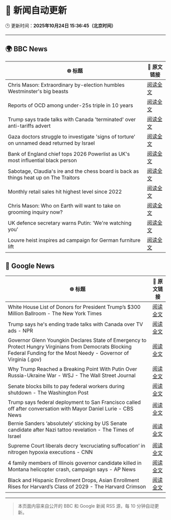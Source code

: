 # 🧠 新闻自动更新

🕒 更新时间：**2025年10月24日 15:36:45（北京时间）**

---

## 🌍 BBC News

| 🌐 标题 | 🔗 原文链接 |
|--------|-------------|
| Chris Mason: Extraordinary by-election humbles Westminster's big beasts | [阅读全文](https://www.bbc.com/news/articles/c4gj48q4x39o?at_medium=RSS&at_campaign=rss) |
| Reports of OCD among under-25s triple in 10 years | [阅读全文](https://www.bbc.com/news/articles/cdr612zrl0no?at_medium=RSS&at_campaign=rss) |
| Trump says trade talks with Canada 'terminated' over anti-tariffs advert | [阅读全文](https://www.bbc.com/news/articles/cdjrlmd4pmeo?at_medium=RSS&at_campaign=rss) |
| Gaza doctors struggle to investigate 'signs of torture' on unnamed dead returned by Israel | [阅读全文](https://www.bbc.com/news/articles/c4gz3r46e37o?at_medium=RSS&at_campaign=rss) |
| Bank of England chief tops 2026 Powerlist as UK's most influential black person | [阅读全文](https://www.bbc.com/news/articles/cwy7gn1979go?at_medium=RSS&at_campaign=rss) |
| Sabotage, Claudia's ire and the chess board is back as things heat up on The Traitors | [阅读全文](https://www.bbc.com/news/articles/c1m3epre5d9o?at_medium=RSS&at_campaign=rss) |
| Monthly retail sales hit highest level since 2022 | [阅读全文](https://www.bbc.com/news/articles/cdxrnz35k1no?at_medium=RSS&at_campaign=rss) |
| Chris Mason: Who on Earth will want to take on grooming inquiry now? | [阅读全文](https://www.bbc.com/news/articles/c2kpv4n7p09o?at_medium=RSS&at_campaign=rss) |
| UK defence secretary warns Putin: 'We're watching you' | [阅读全文](https://www.bbc.com/news/articles/cj0ezm8z1d2o?at_medium=RSS&at_campaign=rss) |
| Louvre heist inspires ad campaign for German furniture lift | [阅读全文](https://www.bbc.com/news/articles/cpd2zyl304do?at_medium=RSS&at_campaign=rss) |

## 📰 Google News

| 🌐 标题 | 🔗 原文链接 |
|--------|-------------|
| White House List of Donors for President Trump’s $300 Million Ballroom - The New York Times | [阅读全文](https://news.google.com/rss/articles/CBMihAFBVV95cUxPQ0hsSzhuajJRdFVib0RzV3ZzdFl4Q2Fubm9kc3czU1R1OWxnVjJqS200R2xSVTV4V2ZxQVJZRFhfRGxpR2xRN1RjcG1HbFJyaHkzN1IzLVdfd0NZZ1JPUlFvUmpXYUdKQzJ4S0wyUExLS0VybjIwZEw3REJNZTNCOWZPQUg?oc=5) |
| Trump says he's ending trade talks with Canada over TV ads - NPR | [阅读全文](https://news.google.com/rss/articles/CBMieEFVX3lxTE9qQXU5TldOMWJkS1IwaXVWMXRHMUFUNU0xMkRqSjVaWUpWd3dFRmdpRG56cHVUOE02enZocWlPSzBiSExrclBPbldtbkZMa3hTaDJ4d3dQOU9tTU5kT1ZQWjVzdzFRa1ZHeXdlYnhKSjUtbjYta0Fteg?oc=5) |
| Governor Glenn Youngkin Declares State of Emergency to Protect Hungry Virginians from Democrats Blocking Federal Funding for the Most Needy - Governor of Virginia (.gov) | [阅读全文](https://news.google.com/rss/articles/CBMilAFBVV95cUxOMTN4eElkS19YVngwdkNiazFxX3FWMC1kQndGNXY2cXFiRGw0eWw3bksxXzIyU3RpTl9jZXJKb1B4UkpCQjdjQURDQmJaMXdhbjJJeHdSVXBZY2t3RzdPNzBxX3didmZDOE5qNjQtX2NLQmh0LWhPTHdxRkJwMzZkUE9YWGo2WU94eEpVcWdsZm9OTjdM?oc=5) |
| Why Trump Reached a Breaking Point With Putin Over Russia-Ukraine War - WSJ - The Wall Street Journal | [阅读全文](https://news.google.com/rss/articles/CBMie0FVX3lxTFB4c2xFd2RrcUpyaEd6UE9tSk1uTWIwdFBCV1pzR2xyQThUOFVDSU42N3pNRzhHRXBwbGptS1IwZXVEeXcydGlZY21DSnpOVG1Md015N1M0SFllM2xkczRld3laTGc4UFVDcUdkcDRDREtyc2NGU3V6MXJ0bw?oc=5) |
| Senate blocks bills to pay federal workers during shutdown - The Washington Post | [阅读全文](https://news.google.com/rss/articles/CBMiqwFBVV95cUxOMXJMRGdrY0tQdERVZDVzdWYzaUF2eG1XelJFcU1Pd1ZsQzR5NV92ak1LcmQtY2xHdW5uZXU0cmNpa1FlOC01cEY4cFBDVi1Qc3Y2Mmk5cjhlUl9ibDA0RjJHT1BWWDFsZkFyV0syNE13aHhhanVpNWxlMlVnZGlRZ2tMem1pNnJqMUNFRmwyQXpWMy1DVjBtUVBEcmhzSTg2Q3ExYzg0MXdJTXc?oc=5) |
| Trump says federal deployment to San Francisco called off after conversation with Mayor Daniel Lurie - CBS News | [阅读全文](https://news.google.com/rss/articles/CBMiyAFBVV95cUxPRTREcC1OZDdfV1NXaXc3clJ1ZkJTc1R0TmdXcWR1SVJwbFVYZFV5aEk1eklrR2h0N0dSVTFvcFpXcFl0TW1HY3RILVNNN0F5b1FFNW5yUk5jbXNndWlRZWJZcUlXSlBxVlBRY1NlMDZIQWFiSkhJaTF6WG52T05ycExsU2NJcG1fN3V2QWpHT3J4NC1zMXV0VHZ5cFJNMlZXS1B4dDgyMHdWcHl4Ym5YR0xGNXB0UmVjYkx1VU1JeS1lbVVUSkpzZQ?oc=5) |
| Bernie Sanders ‘absolutely’ sticking by US Senate candidate after Nazi tattoo revelation - The Times of Israel | [阅读全文](https://news.google.com/rss/articles/CBMiuAFBVV95cUxOZExrNTVOdW4yZW01YTJxeGFMLWlZNVBMcllzNGhrd0FYbEJYTEhWZTJSQUxCWmtLYk5mLWhtWUk4dnZyRklWM0NuTS1iQm1lUFF4Ym1GVEJrNWlCZExMY2V2RVYwcEdRdjViSVB5Y3FjZFdOa3d2d0ppemZybndaam85YXZlZEtrLUUtbGctYkpDY3ZyMU4xMGV4eTdEX3k4Ri1JYmhRcnJ2dHRLLVRDcWluU0c1cHB40gG-AUFVX3lxTE1VSDctNjc5VWlYdk85OEctYlFxcEhUSlRtOHZDbC12Y2VpYTM4SjdNUEg0dTFMVVVnbmIwNjRDOWxwbjZ3b0hMeXRFV0ozQ3o1bnNjM3g2TEIyVFVtMzRXU3V0QzJTU19zMVlFREZ0eDcwMDBPX1JVaWlEMjJfRTJPYzhGaVJkaFhyM3JPSlh3NEVoVDBOVmRmcmVFN09DblE1eG8wSWFsUFlJQ2J6ZmNTRTF1ZmhYeHNOVG5OZFE?oc=5) |
| Supreme Court liberals decry ‘excruciating suffocation’ in nitrogen hypoxia executions - CNN | [阅读全文](https://news.google.com/rss/articles/CBMilAFBVV95cUxQWWtBeU9FOUs4OHFCZkJJS1B5d1JZV2UyZmcwX0F1M2VMQmlldlAwYy1GWHNuY2RFTlhxdmwyNVRBVTJXWjRxV3RscXlyVVV2Y1lzWUUwVVFWeXRZNXpjbTk3NVFWclRFR3gwSXBTMDNhUWZBSmdDMjVaWnBXTVI5bjdWV29xWGU3ZnBqUlVfdEhoTDZo?oc=5) |
| 4 family members of Illinois governor candidate killed in Montana helicopter crash, campaign says - AP News | [阅读全文](https://news.google.com/rss/articles/CBMingFBVV95cUxNT1ZrR01BNy11Tkp0bmprUGlNUkhRNVA5Z1h4R1NMSlFHNWstZDJmazJvUURJQ3VvQ2dxUG40TUhubHVKS19PWmQ2SHdMSGNkZzZhUlQyNEo4dnpsdVFSNjl6TWdKMVE5dFB6N05WS2lHVzBEV0ppZmlXNk0tc2hBb2NiaHZJam5laHdMTndkMWNJWG5UTFc4aGw3bUFGdw?oc=5) |
| Black and Hispanic Enrollment Drops, Asian Enrollment Rises for Harvard’s Class of 2029 - The Harvard Crimson | [阅读全文](https://news.google.com/rss/articles/CBMifkFVX3lxTE4tU01yWHJxemhIUndLX1NrUjVxVXpnZDRfaUxQSHc1Sk5FZkRMLVVBcG5KTllaaTZWeV9pNEQ3cjV5c3BvcDVSX0R3enpxVm8tOEdNZ3p3MU1Ob1QydlQ0dXlsblYyd2tuWXNSeGE5bUFaSGNXM1MzVHN6SmdCQQ?oc=5) |

---
> 本页面内容来自公开的 BBC 和 Google 新闻 RSS 源，每 10 分钟自动更新。